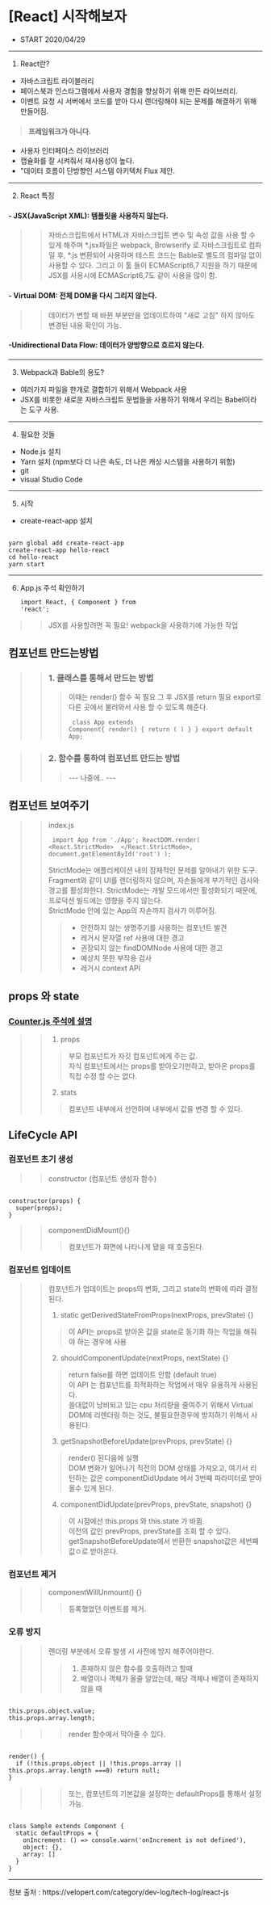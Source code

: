 # [React] 시작해보자
- START 2020/04/29
<hr>


1. React란?
- 자바스크립트 라이블러리
- 페이스북과 인스타그램에서 사용자 경험을 향상하기 위해 만든 라이브러리.
- 이벤트 요청 시 서버에서 코드를 받아 다시 렌더링해야 되는 문제를 해결하기 위해 만들어짐.
 > #### 프레임워크가 아니다.
 - 사용자 인터페이스 라이브러리
 - 캡슐화를 잘 시켜줘서 재사용성이 높다.
 - "데이터 흐름이 단방향인 시스템 아키텍처 Flux 제안.
 
 <hr>
 
 2. React 특징
 #### - JSX(JavaScript XML): 템플릿을 사용하지 않는다.
 >> 자바스크립트에서 HTML과 자바스크립트 변수 및 속성 값을 사용 할 수 있게 해주며 *.jsx파일은 webpack, Browserify 로 자바스크립트로 컴파일 후, *.js 변환되어 사용하며 테스트 코드는 Bable로 별도의 컴파일 없이 사용할 수 있다. 그리고 이 툴 들이 ECMAScript6,7 지원을 하기 때문에 JSX를 사용시에 ECMAScript6,7도 같이 사용을 많이 함.

#### - Virtual DOM: 전체 DOM을 다시 그리지 않는다.
>> 데이터가 변할 때 바뀐 부분만을 업데이트하여 "새로 고침" 하지 않아도 변경된 내용 확인이 가능.

#### -Unidirectional Data Flow: 데이터가 양방향으로 흐르지 않는다.

<hr>

3. Webpack과 Bable의 용도?
- 여러가지 파일을 한개로 결합하기 위해서 Webpack 사용
- JSX를 비롯한 새로운 자바스크립트 문법들을 사용하기 위해서 우리는 Babel이라는 도구 사용.

<hr>

4. 필요한 것들
- Node.js 설치 
- Yarn 설치 (npm보다 더 나은 속도, 더 나은 캐싱 시스템을 사용하기 위함)
- git
- visual Studio Code

<hr>

5. 시작
- create-react-app 설치
<pre><code>
yarn global add create-react-app
create-react-app hello-react
cd hello-react
yarn start
</code></pre>

<hr>

6. App.js 주석 확인하기
<code><pre>import React, { Component } from 'react'; </pre></code>
>> JSX를 사용할려면 꼭 필요!
>> webpack을 사용하기에 가능한 작업

## 컴포넌트 만드는방법
>> ### 1. 클래스를 통해서 만드는 방법
>>> 이때는 render() 함수 꼭 필요 그 후 JSX를 return 필요
>>> export로 다른 곳에서 불러와서 사용 할 수 있도록 해준다.
<code><pre> 
class App extends Component{
       render() {
          return (
          )
       }
}
export default App;
</pre></code>

>> ### 2. 함수를 통하여 컴포넌트 만드는 방법
>>> --- 나중에.. ---

## 컴포넌트 보여주기
>> index.js
<code><pre>
import App from './App';
ReactDOM.render(
  <React.StrictMode>
    <App />
  </React.StrictMode>,
  document.getElementById('root')
);
</pre></code>
>> StrictMode는 애플리케이션 내의 잠재적인 문제를 알아내기 위한 도구.
>> Fragment와 같이 UI를 렌더링하지 않으며, 자손들에게 부가적인 검사와 경고를 활성화한다.
>> StrictMode는 개발 모드에서만 활성화되기 때문에, 프로덕션 빌드에는 영향을 주지 않는다.   
>> StrictMode 안에 있는 App의 자손까지 검사가 이루어짐.
>>> - 안전하지 않는 생명주기를 사용하는 컴포넌트 발견
>>> - 레거시 문자열 ref 사용에 대한 경고
>>> - 권장되지 않는 findDOMNode 사용에 대한 경고
>>> - 예상치 못한 부작용 검사
>>> - 레거시 context API 

## props 와 state
### [Counter.js 주석에 설명][counter]
[counter]: https://github.com/saseungmin/react/blob/master/src/Counter.js "counter.js"
>> 1. props
>>> 부모 컴포넌트가 자깃 컴포넌트에게 주는 값.   
>>> 자식 컴포넌트에서는 props를 받아오기만하고, 받아온 props를 직접 수정 할 수는 없다.
>> 2. stats
>>> 컴포넌트 내부에서 선언하며 내부에서 값을 변경 할 수 있다.

## LifeCycle API
### 컴포넌트 초기 생성
>> constructor (컴포넌트 생성자 함수)

<pre><code>
constructor(props) {
  super(props);
}
</code></pre>

>> componentDidMount(){}
>>> 컴포넌트가 화면에 나타나게 됐을 때 호출된다.

### 컴포넌트 업데이트
>> 컴포넌트가 업데이트는 props의 변화, 그리고 state의 변화에 따라 결정된다.
>> 1. static getDerivedStateFromProps(nextProps, prevState) {}
>>> 이 API는 props로 받아온 값을 state로 동기화 하는 작업을 해줘야 하는 경우에 사용   
>> 2. shouldComponentUpdate(nextProps, nextState) {}
>>> return false를 하면 업데이트 안함 (default true)   
>>> 이 API 는 컴포넌트를 최적화하는 작업에서 매우 유용하게 사용된다.   
>>> 쓸대없이 낭비되고 있는 cpu 처리량을 줄여주기 위해서 Virtual DOM에 리렌더링 하는 것도, 불필요한경우에 방지하기 위해서 사용된다.   
>> 3. getSnapshotBeforeUpdate(prevProps, prevState) {}
>>> render() 된다음에 실행   
>>> DOM 변화가 일어나기 직전의 DOM 상태를 가져오고, 여기서 리턴하는 값은 componentDidUpdate 에서 3번째 파라미터로 받아올수 있게 된다.   
>> 4. componentDidUpdate(prevProps, prevState, snapshot) {}
>>> 이 시점에선 this.props 와 this.state 가 바뀜.   
>>> 이전의 값인 prevProps, prevState를 조회 할 수 있다.   
>>> getSnapshotBeforeUpdate에서 반환한 snapshot값은 세번째 값ㅇ로 받아온다.
### 컴포넌트 제거
>> componentWillUnmount() {}
>>> 등록했었던 이벤트를 제거.

### 오류 방지
>> 렌더링 부분에서 오류 발생 시 사전에 방지 해주어야한다.
>>> 1. 존재하지 않은 함수를 호출하려고 할때
>>> 2. 배열이나 객체가 올줄 알았는데, 해당 객체나 배열이 존재하지 않을 때
<pre><code>
this.props.object.value;
this.props.array.length;
</code></pre>
>>> render 함수에서 막아줄 수 있다.
<pre><code>
render() {
  if (!this.props.object || !this.props.array || this.props.array.length ===0) return null;
}
</code></pre>
>>> 또는, 컴포넌트의 기본값을 설정하는 defaultProps를 통해서 설정가능.
<pre><code>
class Sample extends Component {
  static defaultProps = {
    onIncrement: () => console.warn('onIncrement is not defined'),
    object: {},
    array: []
  }
}
</code></pre>


<hr>
정보 출처 : https://velopert.com/category/dev-log/tech-log/react-js